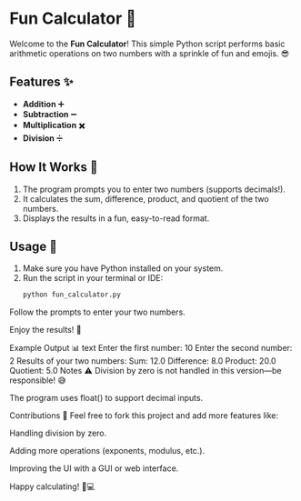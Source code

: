 # Fun Calculator 🎉

Welcome to the **Fun Calculator**! This simple Python script performs basic arithmetic operations on two numbers with a sprinkle of fun and emojis. 😎

## Features ✨
- **Addition** ➕
- **Subtraction** ➖
- **Multiplication** ✖️
- **Division** ➗

## How It Works 🧠
1. The program prompts you to enter two numbers (supports decimals!).
2. It calculates the sum, difference, product, and quotient of the two numbers.
3. Displays the results in a fun, easy-to-read format.

## Usage 🚀
1. Make sure you have Python installed on your system.
2. Run the script in your terminal or IDE:
   ```bash
   python fun_calculator.py
Follow the prompts to enter your two numbers.

Enjoy the results! 🎉

Example Output 📊
text
Enter the first number: 10
Enter the second number: 2
Results of your two numbers:
Sum: 12.0
Difference: 8.0
Product: 20.0
Quotient: 5.0
Notes ⚠️
Division by zero is not handled in this version—be responsible! 😅

The program uses float() to support decimal inputs.

Contributions 🤝
Feel free to fork this project and add more features like:

Handling division by zero.

Adding more operations (exponents, modulus, etc.).

Improving the UI with a GUI or web interface.

Happy calculating! 🎉💻
